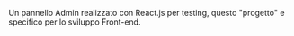 Un pannello Admin realizzato con React.js per testing, questo "progetto" e specifico per lo sviluppo Front-end.
